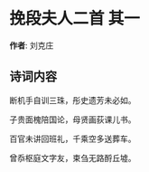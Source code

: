# 挽段夫人二首  其一

**作者**: 刘克庄

## 诗词内容

断机手自训三珠，彤史遗芳未必如。

子贵面槐陪国论，母贤画荻课儿书。

百官未讲回班礼，千乘空多送葬车。

曾忝枢庭文字友，束刍无路酹丘墟。

